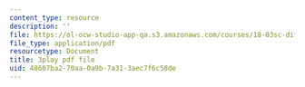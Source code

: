 ```yaml
---
content_type: resource
description: ''
file: https://ol-ocw-studio-app-qa.s3.amazonaws.com/courses/18-03sc-differential-equations-fall-2011/48607ba270aa0a9b7a313aec7f6c58de_EQJBp6Ym-6A.pdf
file_type: application/pdf
resourcetype: Document
title: 3play pdf file
uid: 48607ba2-70aa-0a9b-7a31-3aec7f6c58de
---
```

